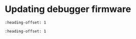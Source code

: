 # Updating debugger firmware


```{include} ../topics/updating_opensda_firmware.md
:heading-offset: 1
```

```{include} ../topics/updating_mcu-link_firmware.md
:heading-offset: 1
```

